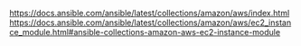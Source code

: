 https://docs.ansible.com/ansible/latest/collections/amazon/aws/index.html
https://docs.ansible.com/ansible/latest/collections/amazon/aws/ec2_instance_module.html#ansible-collections-amazon-aws-ec2-instance-module